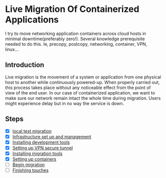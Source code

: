 # Live Migration Of Containerized Applications

I try to move networking application containers across cloud hosts in minimal downtime(preferably zero!). Several knowledge prerequisite needed to do this. Ie, precopy, postcopy, networking, container, VPN, linux...

## Introduction

Live migration is the movement of a system or application from one physical host to another while continuously powered-up. When properly carried out, this process takes place without any noticeable effect from the point of view of the end user. In our case of containerized application, we want to make sure our network remain intact the whole time during migration. Users might experience delay but in no way the service is down.

## Steps

- [x] [local test migration]()
- [x] [Infrastructure set up and management]()
- [x] [Installing development tools]()
- [x] [Setting up VPN secure tunnel]()
- [x] [Installing migration tools]()
- [x] [Setting up containers]()
- [ ] [Begin migration]()
- [ ] [Finishing touches]()
